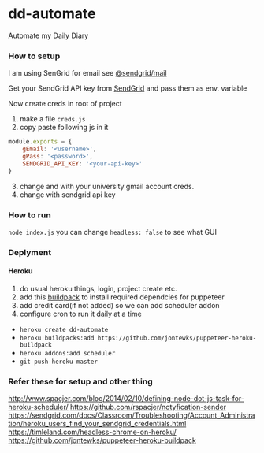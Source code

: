 # dd-automate
Automate my Daily Diary

### How to setup

I am using SenGrid for email see [@sendgrid/mail](https://github.com/sendgrid/sendgrid-nodejs/tree/master/packages/mail)

Get your SendGrid API key from [SendGrid](https://app.sendgrid.com/settings/api_keys) and pass them as env. variable

Now create creds in root of project

1. make a file `creds.js`
2. copy paste following js in it
```js
module.exports = {
    gEmail: '<username>',
    gPass: '<password>',
    SENDGRID_API_KEY: '<your-api-key>'
}
```
3. change <username> and <password> with your university gmail account creds.
4. change <your-api-key> with sendgrid api key

### How to run
`node index.js`
you can change `headless: false` to see what GUI 

### Deplyment

#### Heroku
1. do usual heroku things, login, project create etc.
2. add this [buildpack](https://github.com/jontewks/puppeteer-heroku-buildpack) to install required dependcies for puppeteer
3. add credit card(if not added) so we can add scheduler addon
3. configure cron to run it daily at a time

- `heroku create dd-automate`
- `heroku buildpacks:add https://github.com/jontewks/puppeteer-heroku-buildpack`
- `heroku addons:add scheduler`
- `git push heroku master`

### Refer these for setup and other thing
http://www.spacjer.com/blog/2014/02/10/defining-node-dot-js-task-for-heroku-scheduler/
https://github.com/rspacjer/notyfication-sender
https://sendgrid.com/docs/Classroom/Troubleshooting/Account_Administration/heroku_users_find_your_sendgrid_credentials.html
https://timleland.com/headless-chrome-on-heroku/
https://github.com/jontewks/puppeteer-heroku-buildpack
